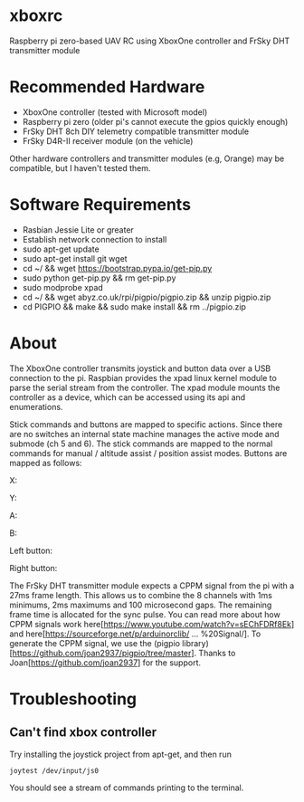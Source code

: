 # xboxrc

Raspberry pi zero-based UAV RC using XboxOne controller and FrSky DHT transmitter module

# Recommended Hardware

- XboxOne controller (tested with Microsoft model)
- Raspberry pi zero (older pi's cannot execute the gpios quickly enough)
- FrSky DHT 8ch DIY telemetry compatible transmitter module 
- FrSky D4R-II receiver module (on the vehicle)

Other hardware controllers and transmitter modules (e.g, Orange) may be compatible, but I haven't tested them.

# Software Requirements

- Rasbian Jessie Lite or greater
- Establish network connection to install
- sudo apt-get update
- sudo apt-get install git wget
- cd ~/ && wget https://bootstrap.pypa.io/get-pip.py
- sudo python get-pip.py && rm get-pip.py
- sudo modprobe xpad
- cd ~/ && wget abyz.co.uk/rpi/pigpio/pigpio.zip && unzip pigpio.zip
- cd PIGPIO && make && sudo make install && rm ../pigpio.zip

# About

The XboxOne controller transmits joystick and button data over a USB connection to the pi. Raspbian provides the xpad linux kernel module to parse the serial stream from the controller. The xpad module mounts the controller as a device, which can be accessed using its api and enumerations.

Stick commands and buttons are mapped to specific actions. Since there are no switches an internal state machine manages the active mode and submode (ch 5 and 6). The stick commands are mapped to the normal commands for manual / altitude assist / position assist modes. Buttons are mapped as follows:


X: 

Y: 

A:

B:

Left button:

Right button:


The FrSky DHT transmitter module expects a CPPM signal from the pi with a 27ms frame length. This allows us to combine the 8 channels with 1ms minimums, 2ms maximums and 100 microsecond gaps. The remaining frame time is allocated for the sync pulse. You can read more about how CPPM signals work here[https://www.youtube.com/watch?v=sEChFDRf8Ek] and here[https://sourceforge.net/p/arduinorclib/ ... %20Signal/]. To generate the CPPM signal, we use the (pigpio library)[https://github.com/joan2937/pigpio/tree/master]. Thanks to Joan[https://github.com/joan2937] for the support.

# Troubleshooting

## Can't find xbox controller

  Try installing the joystick project from apt-get, and then run 

  ```joytest /dev/input/js0```

  You should see a stream of commands printing to the terminal.
